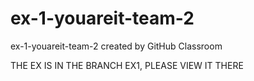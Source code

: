 # ex-1-youareit-team-2
ex-1-youareit-team-2 created by GitHub Classroom


THE EX IS IN THE BRANCH EX1, PLEASE VIEW IT THERE

